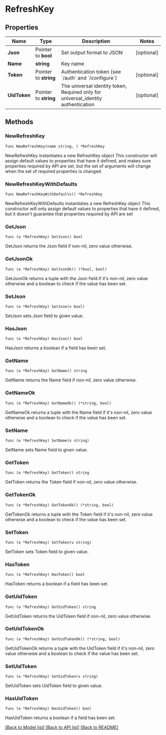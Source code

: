 # RefreshKey

## Properties

Name | Type | Description | Notes
------------ | ------------- | ------------- | -------------
**Json** | Pointer to **bool** | Set output format to JSON | [optional] 
**Name** | **string** | Key name | 
**Token** | Pointer to **string** | Authentication token (see &#x60;/auth&#x60; and &#x60;/configure&#x60;) | [optional] 
**UidToken** | Pointer to **string** | The universal identity token, Required only for universal_identity authentication | [optional] 

## Methods

### NewRefreshKey

`func NewRefreshKey(name string, ) *RefreshKey`

NewRefreshKey instantiates a new RefreshKey object
This constructor will assign default values to properties that have it defined,
and makes sure properties required by API are set, but the set of arguments
will change when the set of required properties is changed

### NewRefreshKeyWithDefaults

`func NewRefreshKeyWithDefaults() *RefreshKey`

NewRefreshKeyWithDefaults instantiates a new RefreshKey object
This constructor will only assign default values to properties that have it defined,
but it doesn't guarantee that properties required by API are set

### GetJson

`func (o *RefreshKey) GetJson() bool`

GetJson returns the Json field if non-nil, zero value otherwise.

### GetJsonOk

`func (o *RefreshKey) GetJsonOk() (*bool, bool)`

GetJsonOk returns a tuple with the Json field if it's non-nil, zero value otherwise
and a boolean to check if the value has been set.

### SetJson

`func (o *RefreshKey) SetJson(v bool)`

SetJson sets Json field to given value.

### HasJson

`func (o *RefreshKey) HasJson() bool`

HasJson returns a boolean if a field has been set.

### GetName

`func (o *RefreshKey) GetName() string`

GetName returns the Name field if non-nil, zero value otherwise.

### GetNameOk

`func (o *RefreshKey) GetNameOk() (*string, bool)`

GetNameOk returns a tuple with the Name field if it's non-nil, zero value otherwise
and a boolean to check if the value has been set.

### SetName

`func (o *RefreshKey) SetName(v string)`

SetName sets Name field to given value.


### GetToken

`func (o *RefreshKey) GetToken() string`

GetToken returns the Token field if non-nil, zero value otherwise.

### GetTokenOk

`func (o *RefreshKey) GetTokenOk() (*string, bool)`

GetTokenOk returns a tuple with the Token field if it's non-nil, zero value otherwise
and a boolean to check if the value has been set.

### SetToken

`func (o *RefreshKey) SetToken(v string)`

SetToken sets Token field to given value.

### HasToken

`func (o *RefreshKey) HasToken() bool`

HasToken returns a boolean if a field has been set.

### GetUidToken

`func (o *RefreshKey) GetUidToken() string`

GetUidToken returns the UidToken field if non-nil, zero value otherwise.

### GetUidTokenOk

`func (o *RefreshKey) GetUidTokenOk() (*string, bool)`

GetUidTokenOk returns a tuple with the UidToken field if it's non-nil, zero value otherwise
and a boolean to check if the value has been set.

### SetUidToken

`func (o *RefreshKey) SetUidToken(v string)`

SetUidToken sets UidToken field to given value.

### HasUidToken

`func (o *RefreshKey) HasUidToken() bool`

HasUidToken returns a boolean if a field has been set.


[[Back to Model list]](../README.md#documentation-for-models) [[Back to API list]](../README.md#documentation-for-api-endpoints) [[Back to README]](../README.md)


